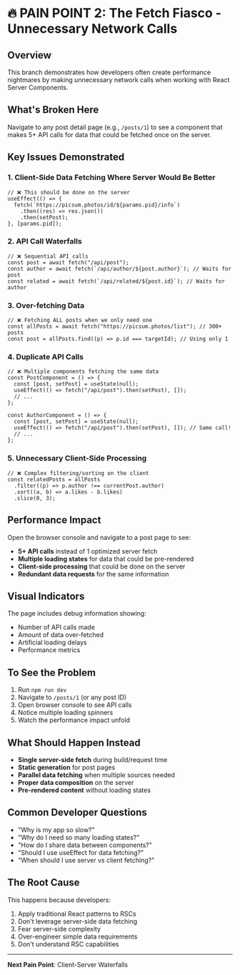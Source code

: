 # 🔥 PAIN POINT 2: The Fetch Fiasco - Unnecessary Network Calls

## Overview

This branch demonstrates how developers often create performance nightmares by making unnecessary network calls when working with React Server Components.

## What's Broken Here

Navigate to any post detail page (e.g., `/posts/1`) to see a component that makes 5+ API calls for data that could be fetched once on the server.

## Key Issues Demonstrated

### 1. **Client-Side Data Fetching Where Server Would Be Better**

```tsx
// ❌ This should be done on the server
useEffect(() => {
  fetch(`https://picsum.photos/id/${params.pid}/info`)
    .then((res) => res.json())
    .then(setPost);
}, [params.pid]);
```

### 2. **API Call Waterfalls**

```tsx
// ❌ Sequential API calls
const post = await fetch("/api/post");
const author = await fetch(`/api/author/${post.author}`); // Waits for post
const related = await fetch(`/api/related/${post.id}`); // Waits for author
```

### 3. **Over-fetching Data**

```tsx
// ❌ Fetching ALL posts when we only need one
const allPosts = await fetch("https://picsum.photos/list"); // 300+ posts
const post = allPosts.find((p) => p.id === targetId); // Using only 1
```

### 4. **Duplicate API Calls**

```tsx
// ❌ Multiple components fetching the same data
const PostComponent = () => {
  const [post, setPost] = useState(null);
  useEffect(() => fetch("/api/post").then(setPost), []);
  // ...
};

const AuthorComponent = () => {
  const [post, setPost] = useState(null);
  useEffect(() => fetch("/api/post").then(setPost), []); // Same call!
  // ...
};
```

### 5. **Unnecessary Client-Side Processing**

```tsx
// ❌ Complex filtering/sorting on the client
const relatedPosts = allPosts
  .filter((p) => p.author !== currentPost.author)
  .sort((a, b) => a.likes - b.likes)
  .slice(0, 3);
```

## Performance Impact

Open the browser console and navigate to a post page to see:

- **5+ API calls** instead of 1 optimized server fetch
- **Multiple loading states** for data that could be pre-rendered
- **Client-side processing** that could be done on the server
- **Redundant data requests** for the same information

## Visual Indicators

The page includes debug information showing:

- Number of API calls made
- Amount of data over-fetched
- Artificial loading delays
- Performance metrics

## To See the Problem

1. Run `npm run dev`
2. Navigate to `/posts/1` (or any post ID)
3. Open browser console to see API calls
4. Notice multiple loading spinners
5. Watch the performance impact unfold

## What Should Happen Instead

- **Single server-side fetch** during build/request time
- **Static generation** for post pages
- **Parallel data fetching** when multiple sources needed
- **Proper data composition** on the server
- **Pre-rendered content** without loading states

## Common Developer Questions

- "Why is my app so slow?"
- "Why do I need so many loading states?"
- "How do I share data between components?"
- "Should I use useEffect for data fetching?"
- "When should I use server vs client fetching?"

## The Root Cause

This happens because developers:

1. Apply traditional React patterns to RSCs
2. Don't leverage server-side data fetching
3. Fear server-side complexity
4. Over-engineer simple data requirements
5. Don't understand RSC capabilities

---

**Next Pain Point**: Client-Server Waterfalls
